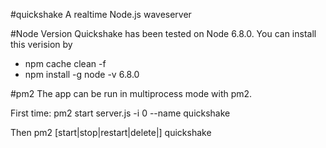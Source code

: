 #quickshake
A realtime Node.js waveserver

#Node Version
Quickshake has been tested on Node 6.8.0. You can install this verision by
* npm cache clean -f
* npm install -g node -v 6.8.0

#pm2
The app can be run in multiprocess mode with pm2. 

First time:
  pm2 start server.js -i 0 --name quickshake

Then pm2 [start|stop|restart|delete|] quickshake

